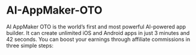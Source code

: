 # AI-AppMaker-OTO
AI AppMaker OTO is the world’s first and most powerful AI-powered app builder. It can create unlimited iOS and Android apps in just 3 minutes and 42 seconds. You can boost your earnings through affiliate commissions in three simple steps:
